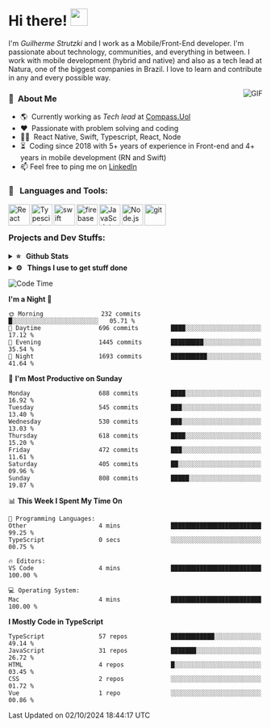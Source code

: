 # Hi there! <img src="https://github.com/TheDudeThatCode/TheDudeThatCode/blob/master/Assets/Hi.gif" width="34px" height="34px">

I'm _Guilherme Strutzki_ and I work as a Mobile/Front-End developer. I'm passionate about technology, communities, and everything in between. I work with mobile development (hybrid and native) and also as a tech lead at Natura, one of the biggest companies in Brazil. I love to learn and contribute in any and every possible way. 

<img align="right" alt="GIF" src="https://spotify-github-profile.vercel.app/api/view?uid=22gkdonhf4okms5x5dsdjx7sy&cover_image=true&theme=default&bar_color=09ff00&bar_color_cover=false"/>

### :space_invader: &nbsp;About Me
- :earth_americas:&nbsp; Currently working as _Tech lead_ at [Compass.Uol](https://compass.uol/en/home/)
- :heart: &nbsp;Passionate with problem solving and coding
- :technologist: &nbsp;React Native, Swift, Typescript, React, Node
- :hourglass_flowing_sand: &nbsp;Coding since 2018 with 5+ years of experience in Front-end and 4+ years in mobile development (RN and Swift)
- 📫  Feel free to ping me on [LinkedIn](https://www.linkedin.com/in/guilherme-strutzki/?locale=en_US)

### 🔨 &nbsp; Languages and Tools:
<a href="https://reactjs.org/" target="_blank"> <img align="left" alt="React" height ="42px" src="https://raw.githubusercontent.com/rahul-jha98/github_readme_icons/main/language_and_tools/square/react/react.svg"></a>
<a href="https://www.typescriptlang.org/" target="_blank"><img align="left" alt="Typescirpt" height ="42px" src="https://raw.githubusercontent.com/rahul-jha98/github_readme_icons/main/language_and_tools/square/typescript/typescript.svg"></a>
<a href="https://developer.apple.com/swift/" target="_blank"> <img align="left" src="https://raw.githubusercontent.com/rahul-jha98/github_readme_icons/main/language_and_tools/square/swift/swift.svg" alt="swift" height="42px"/> </a> 
<a href="https://firebase.google.com/" target="_blank"> <img align="left" src="https://raw.githubusercontent.com/rahul-jha98/github_readme_icons/main/language_and_tools/square/firebase/firebase.svg" alt="firebase" height ="42px"/> </a>
<a href="https://developer.mozilla.org/en-US/docs/Web/JavaScript" target="_blank"> <img align="left" alt="JavaScript" height ="42px"  src="https://raw.githubusercontent.com/rahul-jha98/github_readme_icons/main/language_and_tools/square/javascript/javascript.svg"> </a>
<a href="https://nodejs.org" target="_blank"><img align="left" alt="Node.js" height ="42px" src="https://raw.githubusercontent.com/rahul-jha98/github_readme_icons/main/language_and_tools/square/node/node.svg"></a>
<a href="https://git-scm.com/" target="_blank"> <img src="https://raw.githubusercontent.com/rahul-jha98/github_readme_icons/main/language_and_tools/square/git-scm/git-scm.svg" align="left" alt="git" height='42px'/> </a> </br></br>


### Projects and Dev Stuffs:

<details>	
  <summary><b>⭐ &nbsp; Github Stats</b></summary>
  <br />
  <img src="https://github-readme-stats.vercel.app/api?username=guistrutzki&show_icons=true&theme=tokyonight"/>
</details>
 
<details>	
  <br />
  <summary><b>⚙️ &nbsp; Things I use to get stuff done</b></summary>
  	<ul>
  	    <li><b>OS:</b> macOS Big Sur 11.2</li>
	    <li><b>Laptop: </b> MacBook Pro (i7, Mid 2014)</li>
  	    <li><b>Browser: </b> Chrome</li>
	    <li><b>Terminal: </b> ZSH: Oh My Zsh</li>
	    <li><b>Code Editor:</b> VScode, XCode and Android Studio</li>
	    <li><b>To Stay Updated:</b> Twitter, Youtube and Instagram.</li>
	</ul>	
</details>

<!--START_SECTION:waka-->
![Code Time](http://img.shields.io/badge/Code%20Time-1%2C530%20hrs%207%20mins-blue)

**I'm a Night 🦉** 

```text
🌞 Morning                232 commits         █░░░░░░░░░░░░░░░░░░░░░░░░   05.71 % 
🌆 Daytime                696 commits         ████░░░░░░░░░░░░░░░░░░░░░   17.12 % 
🌃 Evening                1445 commits        █████████░░░░░░░░░░░░░░░░   35.54 % 
🌙 Night                  1693 commits        ██████████░░░░░░░░░░░░░░░   41.64 % 
```
📅 **I'm Most Productive on Sunday** 

```text
Monday                   688 commits         ████░░░░░░░░░░░░░░░░░░░░░   16.92 % 
Tuesday                  545 commits         ███░░░░░░░░░░░░░░░░░░░░░░   13.40 % 
Wednesday                530 commits         ███░░░░░░░░░░░░░░░░░░░░░░   13.03 % 
Thursday                 618 commits         ████░░░░░░░░░░░░░░░░░░░░░   15.20 % 
Friday                   472 commits         ███░░░░░░░░░░░░░░░░░░░░░░   11.61 % 
Saturday                 405 commits         ██░░░░░░░░░░░░░░░░░░░░░░░   09.96 % 
Sunday                   808 commits         █████░░░░░░░░░░░░░░░░░░░░   19.87 % 
```


📊 **This Week I Spent My Time On** 

```text
💬 Programming Languages: 
Other                    4 mins              █████████████████████████   99.25 % 
TypeScript               0 secs              ░░░░░░░░░░░░░░░░░░░░░░░░░   00.75 % 

🔥 Editors: 
VS Code                  4 mins              █████████████████████████   100.00 % 

💻 Operating System: 
Mac                      4 mins              █████████████████████████   100.00 % 
```

**I Mostly Code in TypeScript** 

```text
TypeScript               57 repos            ████████████░░░░░░░░░░░░░   49.14 % 
JavaScript               31 repos            ███████░░░░░░░░░░░░░░░░░░   26.72 % 
HTML                     4 repos             █░░░░░░░░░░░░░░░░░░░░░░░░   03.45 % 
CSS                      2 repos             ░░░░░░░░░░░░░░░░░░░░░░░░░   01.72 % 
Vue                      1 repo              ░░░░░░░░░░░░░░░░░░░░░░░░░   00.86 % 
```




 Last Updated on 02/10/2024 18:44:17 UTC
<!--END_SECTION:waka-->
